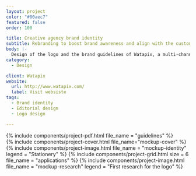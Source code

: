 ```yaml
---
layout: project
color: "#00aec7"
featured: false
order: 100

title: Creative agency brand identity
subtitle: Rebranding to boost brand awareness and align with the customer base
body: |-
  Design of the logo and the brand guidelines of Watapix, a multi-channel communication agency. Project carried out while working at Watapix.
category:
  - Design

client: Watapix
website:
  url: http://www.watapix.com/
  label: Visit websiste
tags: 
  - Brand identity
  - Editorial design
  - Logo design

---
```


<div class="section">
  <div class="section__container">
    {% include components/project-pdf.html 
      file_name = "guidelines"
    %}
  </div>
</div>

<div class="section section--fullWidth">
  <div class="section__container">
    {% include components/project-cover.html file_name="mockup-cover" %}
  </div>
</div>

<div class="section">
  <div class="section__container">
    {% include components/project-image.html 
      file_name = "mockup-identity"
      legend = "Stationery"
    %}
    {% include components/project-grid.html
      size = 6
      file_name = "applications"
    %}
    {% include components/project-image.html 
      file_name = "mockup-research"
      legend = "First research for the logo"
    %}
  </div>
</div>
